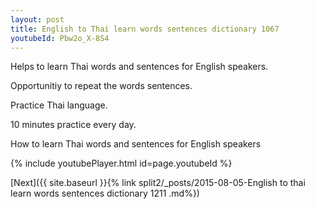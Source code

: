 ```yaml
---
layout: post
title: English to Thai learn words sentences dictionary 1067 
youtubeId: Pbw2o_X-8S4
---
```

 
 
Helps to learn Thai words and sentences for English speakers.

Opportunitiy to repeat the words sentences. 

Practice Thai language. 
 
10 minutes practice every day. 
 
How to learn Thai words and sentences for English speakers 
 
{% include youtubePlayer.html id=page.youtubeId %}
 
 
[Next]({{ site.baseurl }}{% link  split2/_posts/2015-08-05-English to thai learn words sentences dictionary 1211 .md%})
 
